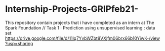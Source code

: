 # Internship-Projects-GRIPfeb21-
This repository contain projects that i have completed as an intern at The Spark Foundation
//
Task 1 : Prediction using unsupervised learning 
       : data set https://drive.google.com/file/d/11Iq7YvbWZbt8VXjfm06brx66b10YiwK-/view?usp=sharing
